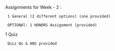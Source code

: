 Assignments for Week - 2 :
 
     1 General (2 different options) (one provided)
 
     OPTIONAl: 1 HONORS Assignment (provided)

1 Quiz

     Quiz Qs & ANS provided
